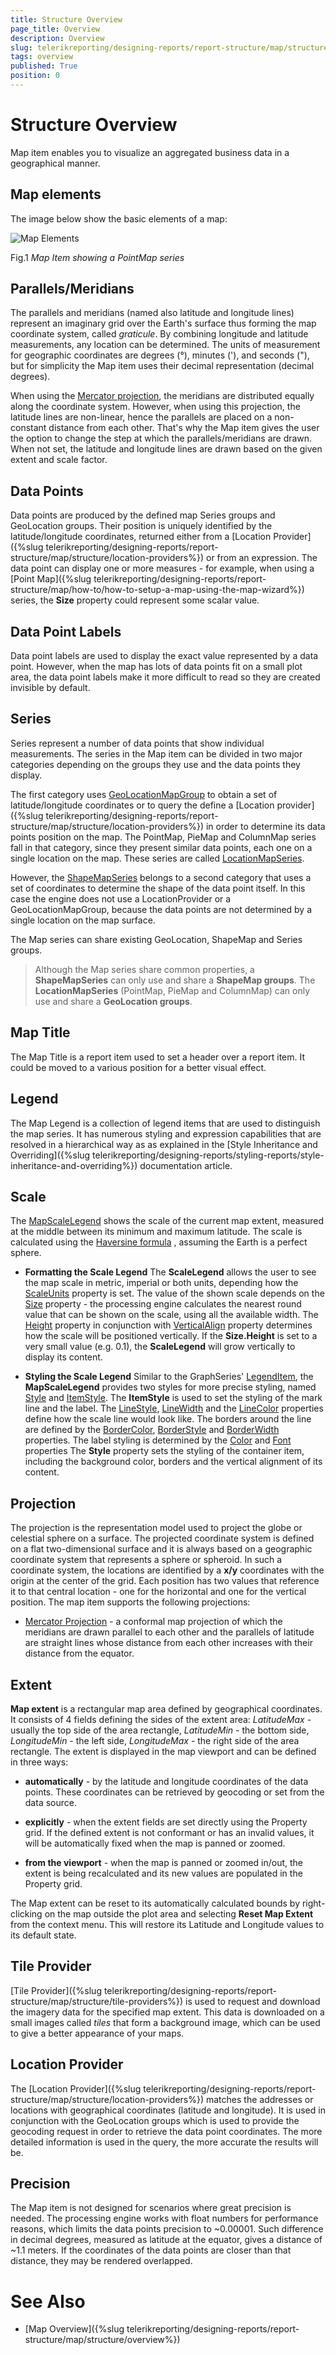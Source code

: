 ```yaml
---
title: Structure Overview
page_title: Overview 
description: Overview
slug: telerikreporting/designing-reports/report-structure/map/structure/overview
tags: overview
published: True
position: 0
---
```


# Structure Overview



Map item enables you to visualize an aggregated business data in a geographical manner.

## Map elements

The image below show the basic elements of a map:  

  ![Map Elements](images/Map/MapElements.png)

Fig.1 *Map Item showing a PointMap series* 

## Parallels/Meridians

The parallels and meridians (named also latitude and longitude lines) represent an imaginary grid over the Earth's surface           thus forming the map coordinate system, called *graticule*. By combining longitude and latitude measurements, any location can be determined.           The units of measurement for geographic coordinates are degrees (°), minutes ('), and seconds ("), but for simplicity the Map item           uses their decimal representation (decimal degrees).         

When using the [Mercator projection](d41d4d88-13f3-465f-9e28-db79c99fb0a4#projection), the meridians are distributed equally along the coordinate system.           However, when using this projection, the latitude lines are non-linear, hence the parallels are placed on a non-constant distance from each other.           That's why the Map item gives the user the option to change the step at which the parallels/meridians are drawn.           When not set, the latitude and longitude lines are drawn based on the given extent and scale factor.         

## Data Points

Data points are produced by the defined map Series groups and GeoLocation groups. Their position is uniquely identified by the latitude/longitude           coordinates, returned either from a [Location Provider]({%slug telerikreporting/designing-reports/report-structure/map/structure/location-providers%}) or from an expression. The data point can display one or more measures -           for example, when using a [Point Map]({%slug telerikreporting/designing-reports/report-structure/map/how-to/how-to-setup-a-map-using-the-map-wizard%}) series, the __Size__         property could represent some scalar value.         

## Data Point Labels

Data point labels are used to display the exact value represented by a data point. However, when the map has lots of data points           fit on a small plot area, the data point labels make it more difficult to read so they are created invisible by default.         

## Series

Series represent a number of data points that show individual measurements. The series in the Map item can be divided in two major categories           depending on the groups they use and the data points they display.         

The first category uses  [GeoLocationMapGroup](/reporting/api/Telerik.Reporting.GeoLocationMapGroup)            to obtain a set of latitude/longitude coordinates or to query the define a [Location provider]({%slug telerikreporting/designing-reports/report-structure/map/structure/location-providers%})           in order to determine its data points position on the map. The PointMap, PieMap and ColumnMap series fall in that category, since they present similar           data points, each one on a single location on the map. These series are called  [LocationMapSeries](/reporting/api/Telerik.Reporting.LocationMapSeries).         

However, the  [ShapeMapSeries](/reporting/api/Telerik.Reporting.ShapeMapSeries)  belongs to a second category that uses a set of coordinates           to determine the shape of the data point itself. In this case the engine does not use a LocationProvider or a GeoLocationMapGroup, because the data points           are not determined by a single location on the map surface.         

The Map series can share existing GeoLocation, ShapeMap and Series groups.

> Although the Map series share common properties, a  __ShapeMapSeries__ can only use and share a  __ShapeMap groups__.             The  __LocationMapSeries__ (PointMap, PieMap and ColumnMap) can only use and share a  __GeoLocation groups__.           


## Map Title

The Map Title is a report item used to set a header over a report item. It could be moved to a various position for a better visual effect.         

## Legend

The Map Legend is a collection of legend items that are used to distinguish the map series. It has numerous styling and expression           capabilities that are resolved in a hierarchical way as as explained in the           [Style Inheritance and Overriding]({%slug telerikreporting/designing-reports/styling-reports/style-inheritance-and-overriding%}) documentation article.         

## Scale

The  [MapScaleLegend](/reporting/api/Telerik.Reporting.MapScaleLegend)  shows the scale of the current map extent,           measured at the middle between its minimum and maximum latitude.           The scale is calculated using the            [Haversine formula](http://en.wikipedia.org/wiki/Haversine_formula)         , assuming the Earth is a perfect sphere.         

* __Formatting the Scale Legend__ The __ScaleLegend__ allows the user to see the map scale in metric, imperial or both units, depending how the                [ScaleUnits](/reporting/api/Telerik.Reporting.MapScaleLegend#Telerik_Reporting_MapScaleLegend_ScaleUnits)  property is set.               The value of the shown scale depends on the  [Size](/reporting/api/Telerik.Reporting.MapScaleLegend#Telerik_Reporting_MapScaleLegend_Size)  property -               the processing engine calculates the nearest round value that can be               shown on the scale, using all the available width. The  [Height](/reporting/api/Telerik.Reporting.Drawing.SizeU#Telerik_Reporting_Drawing_SizeU_Height)                property in conjunction with  [VerticalAlign](/reporting/api/Telerik.Reporting.Drawing.VerticalAlign)  property               determines how the scale will be positioned vertically. If the __Size.Height__ is set to a very small value (e.g. 0.1),               the __ScaleLegend__ will grow vertically to display its content.             

* __Styling the Scale Legend__ Similar to the GraphSeries'  [LegendItem](/reporting/api/Telerik.Reporting.LegendItem), the __MapScaleLegend__             provides two styles for more precise styling, named                [Style](/reporting/api/Telerik.Reporting.MapScaleLegend#Telerik_Reporting_MapScaleLegend_Style)  and                [ItemStyle](/reporting/api/Telerik.Reporting.MapScaleLegend#Telerik_Reporting_MapScaleLegend_ItemStyle).               The __ItemStyle__ is used to set the styling of the mark line and the label. The                [LineStyle](/reporting/api/Telerik.Reporting.Drawing.Style#Telerik_Reporting_Drawing_Style_LineStyle),                [LineWidth](/reporting/api/Telerik.Reporting.Drawing.Style#Telerik_Reporting_Drawing_Style_LineWidth)  and the                [LineColor](/reporting/api/Telerik.Reporting.Drawing.Style#Telerik_Reporting_Drawing_Style_LineColor)                properties define how the scale line would look like. The borders around the line are defined by the                [BorderColor](/reporting/api/Telerik.Reporting.Drawing.Style#Telerik_Reporting_Drawing_Style_BorderColor),                [BorderStyle](/reporting/api/Telerik.Reporting.Drawing.Style#Telerik_Reporting_Drawing_Style_BorderStyle)  and                [BorderWidth](/reporting/api/Telerik.Reporting.Drawing.Style#Telerik_Reporting_Drawing_Style_BorderWidth)  properties.               The label styling is determined by the                [Color](/reporting/api/Telerik.Reporting.Drawing.Style#Telerik_Reporting_Drawing_Style_Color)  and                [Font](/reporting/api/Telerik.Reporting.Drawing.Style#Telerik_Reporting_Drawing_Style_Font)  properties               The __Style__ property sets the styling of the container item, including the background color, borders               and the vertical alignment of its content.             

## Projection

The projection is the representation model used to project the globe or celestial sphere on a surface. The projected coordinate system is defined           on a flat two-dimensional surface and it is always based on a geographic coordinate system that represents a sphere or spheroid.           In such a coordinate system, the locations are identified by a __x/y__ coordinates with the origin at the center of the grid.           Each position has two values that reference it to that central location - one for the horizontal and one for the vertical position.           The map item supports the following projections:         

* [Mercator Projection](http://en.wikipedia.org/wiki/Mercator_projection)  - a conformal map projection of which the meridians are drawn parallel to each other and the parallels of latitude               are straight lines whose distance from each other increases with their distance from the equator.             

## Extent

__Map extent__ is a rectangular map area defined by geographical coordinates. It consists of 4 fields defining the sides           of the extent area: *LatitudeMax* - usually the top side of the area rectangle,          *LatitudeMin* - the bottom side,          *LongitudeMin* - the left side,          *LongitudeMax* - the right side of the area rectangle. The extent is displayed in the map viewport and can be defined in three ways:         

* __automatically__ - by the latitude and longitude coordinates of the data points. These coordinates can be retrieved               by geocoding or set from the data source.             

* __explicitly__ - when the extent fields are set directly using the Property grid. If the defined extent is not conformant               or has an invalid values, it will be automatically fixed when the map is panned or zoomed.             

* __from the viewport__ - when the map is panned or zoomed in/out, the extent is being recalculated and its new values are               populated in the Property grid.             

The Map extent can be reset to its automatically calculated bounds by right-clicking on the map outside the plot area and selecting           __Reset Map Extent__ from the context menu. This will restore its Latitude and Longitude values to its default state.         

## Tile Provider

[Tile Provider]({%slug telerikreporting/designing-reports/report-structure/map/structure/tile-providers%}) is used to request and download the imagery data for the specified map extent.           This data is downloaded on a small images called *tiles* that form a background image, which can be used to           give a better appearance of your maps.         

## Location Provider

The [Location Provider]({%slug telerikreporting/designing-reports/report-structure/map/structure/location-providers%}) matches the addresses or locations with geographical coordinates (latitude and longitude).           It is used in conjunction with the GeoLocation groups which is used to provide the geocoding request in order to retrieve the data point coordinates.           The more detailed information is used in the query, the more accurate the results will be.         

## Precision

The Map item is not designed for scenarios where great precision is needed. The processing engine works with float numbers for performance reasons, which limits the data points precision to ~0.00001. Such difference in decimal degrees, measured as latitude at the equator, gives a distance of ~1.1 meters. If the coordinates of the data points are closer than that distance, they may be rendered overlapped.         


# See Also


 

* [Map Overview]({%slug telerikreporting/designing-reports/report-structure/map/structure/overview%})

